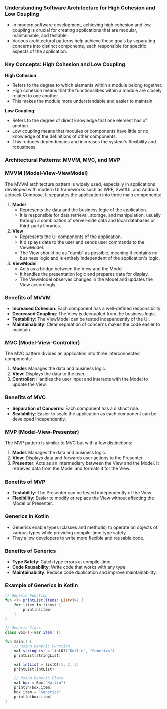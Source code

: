 ### Understanding Software Architecture for High Cohesion and Low Coupling

- In modern software development, achieving high cohesion and low coupling is crucial for creating applications that are modular, maintainable, and testable.
- Various architectural patterns help achieve these goals by separating concerns into distinct components, each responsible for specific aspects of the application.

### Key Concepts: High Cohesion and Low Coupling

**High Cohesion**: 

- Refers to the degree to which elements within a module belong together.
- High cohesion means that the functionalities within a module are closely related to one another.
- This makes the module more understandable and easier to maintain.

**Low Coupling**: 

- Refers to the degree of direct knowledge that one element has of another.
- Low coupling means that modules or components have little or no knowledge of the definitions of other components.
- This reduces dependencies and increases the system's flexibility and robustness.

### Architectural Patterns: MVVM, MVC, and MVP

### MVVM (Model-View-ViewModel)

The MVVM architecture pattern is widely used, especially in applications developed with modern UI frameworks such as WPF, SwiftUI, and Android Jetpack Compose. It separates the application into three main components:

1. **Model**
    - Represents the data and the business logic of the application.
    - It is responsible for data retrieval, storage, and manipulation, usually through a combination of server-side data and local databases or third-party libraries.
2. **View**
    - Represents the UI components of the application.
    - It displays data to the user and sends user commands to the ViewModel.
    - The View should be as "dumb" as possible, meaning it contains no business logic and is entirely independent of the application's logic.
3. **ViewModel**
    - Acts as a bridge between the View and the Model.
    - It handles the presentation logic and prepares data for display.
    - The ViewModel observes changes in the Model and updates the View accordingly.

### Benefits of MVVM

- **Increased Cohesion**: Each component has a well-defined responsibility.
- **Decreased Coupling**: The View is decoupled from the business logic.
- **Testability**: The ViewModel can be tested independently of the UI.
- **Maintainability**: Clear separation of concerns makes the code easier to maintain.

### MVC (Model-View-Controller)

The MVC pattern divides an application into three interconnected components:

1. **Model**: Manages the data and business logic.
2. **View**: Displays the data to the user.
3. **Controller**: Handles the user input and interacts with the Model to update the View.

### Benefits of MVC

- **Separation of Concerns**: Each component has a distinct role.
- **Scalability**: Easier to scale the application as each component can be developed independently.

### MVP (Model-View-Presenter)

The MVP pattern is similar to MVC but with a few distinctions:

1. **Model**: Manages the data and business logic.
2. **View**: Displays data and forwards user actions to the Presenter.
3. **Presenter**: Acts as an intermediary between the View and the Model. It retrieves data from the Model and formats it for the View.

### Benefits of MVP

- **Testability**: The Presenter can be tested independently of the View.
- **Flexibility**: Easier to modify or replace the View without affecting the Model or Presenter.

### Generics in Kotlin

- Generics enable types (classes and methods) to operate on objects of various types while providing compile-time type safety.
- They allow developers to write more flexible and reusable code.

### Benefits of Generics

- **Type Safety**: Catch type errors at compile-time.
- **Code Reusability**: Write code that works with any type.
- **Maintainability**: Reduce code duplication and improve maintainability.

### Example of Generics in Kotlin

```kotlin
// Generic Function
fun <T> printList(items: List<T>) {
    for (item in items) {
        println(item)
    }
}

// Generic Class
class Box<T>(var item: T)

fun main() {
    // Using Generic Function
    val stringList = listOf("Kotlin", "Generics")
    printList(stringList)

    val intList = listOf(1, 2, 3)
    printList(intList)

    // Using Generic Class
    val box = Box("Kotlin")
    println(box.item)
    box.item = "Generics"
    println(box.item)
}

```